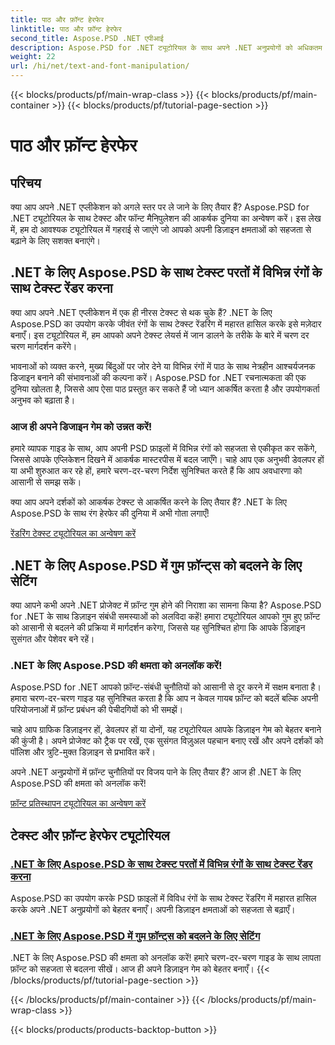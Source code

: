 ```yaml
---
title: पाठ और फ़ॉन्ट हेरफेर
linktitle: पाठ और फ़ॉन्ट हेरफेर
second_title: Aspose.PSD .NET एपीआई
description: Aspose.PSD for .NET ट्यूटोरियल के साथ अपने .NET अनुप्रयोगों को अधिकतम करें! जीवंत रंगों में टेक्स्ट रेंडर करना सीखें और गायब फ़ॉन्ट को सहजता से बदलें।
weight: 22
url: /hi/net/text-and-font-manipulation/
---
```


{{< blocks/products/pf/main-wrap-class >}}
{{< blocks/products/pf/main-container >}}
{{< blocks/products/pf/tutorial-page-section >}}

# पाठ और फ़ॉन्ट हेरफेर


## परिचय

क्या आप अपने .NET एप्लीकेशन को अगले स्तर पर ले जाने के लिए तैयार हैं? Aspose.PSD for .NET ट्यूटोरियल के साथ टेक्स्ट और फॉन्ट मैनिपुलेशन की आकर्षक दुनिया का अन्वेषण करें। इस लेख में, हम दो आवश्यक ट्यूटोरियल में गहराई से जाएंगे जो आपको अपनी डिज़ाइन क्षमताओं को सहजता से बढ़ाने के लिए सशक्त बनाएंगे।

## .NET के लिए Aspose.PSD के साथ टेक्स्ट परतों में विभिन्न रंगों के साथ टेक्स्ट रेंडर करना

क्या आप अपने .NET एप्लीकेशन में एक ही नीरस टेक्स्ट से थक चुके हैं? .NET के लिए Aspose.PSD का उपयोग करके जीवंत रंगों के साथ टेक्स्ट रेंडरिंग में महारत हासिल करके इसे मज़ेदार बनाएँ। इस ट्यूटोरियल में, हम आपको अपने टेक्स्ट लेयर्स में जान डालने के तरीके के बारे में चरण दर चरण मार्गदर्शन करेंगे।

भावनाओं को व्यक्त करने, मुख्य बिंदुओं पर जोर देने या विभिन्न रंगों में पाठ के साथ नेत्रहीन आश्चर्यजनक डिजाइन बनाने की संभावनाओं की कल्पना करें। Aspose.PSD for .NET रचनात्मकता की एक दुनिया खोलता है, जिससे आप ऐसा पाठ प्रस्तुत कर सकते हैं जो ध्यान आकर्षित करता है और उपयोगकर्ता अनुभव को बढ़ाता है।

### आज ही अपने डिजाइन गेम को उन्नत करें!

हमारे व्यापक गाइड के साथ, आप अपनी PSD फ़ाइलों में विभिन्न रंगों को सहजता से एकीकृत कर सकेंगे, जिससे आपके एप्लिकेशन दिखने में आकर्षक मास्टरपीस में बदल जाएँगे। चाहे आप एक अनुभवी डेवलपर हों या अभी शुरुआत कर रहे हों, हमारे चरण-दर-चरण निर्देश सुनिश्चित करते हैं कि आप अवधारणा को आसानी से समझ सकें।

क्या आप अपने दर्शकों को आकर्षक टेक्स्ट से आकर्षित करने के लिए तैयार हैं? .NET के लिए Aspose.PSD के साथ रंग हेरफेर की दुनिया में अभी गोता लगाएँ!

[रेंडरिंग टेक्स्ट ट्यूटोरियल का अन्वेषण करें](./render-text-different-colors/)

## .NET के लिए Aspose.PSD में गुम फ़ॉन्ट्स को बदलने के लिए सेटिंग

क्या आपने कभी अपने .NET प्रोजेक्ट में फ़ॉन्ट गुम होने की निराशा का सामना किया है? Aspose.PSD for .NET के साथ डिज़ाइन संबंधी समस्याओं को अलविदा कहें! हमारा ट्यूटोरियल आपको गुम हुए फ़ॉन्ट को आसानी से बदलने की प्रक्रिया में मार्गदर्शन करेगा, जिससे यह सुनिश्चित होगा कि आपके डिज़ाइन सुसंगत और पेशेवर बने रहें।

### .NET के लिए Aspose.PSD की क्षमता को अनलॉक करें!

Aspose.PSD for .NET आपको फ़ॉन्ट-संबंधी चुनौतियों को आसानी से दूर करने में सक्षम बनाता है। हमारा चरण-दर-चरण गाइड यह सुनिश्चित करता है कि आप न केवल गायब फ़ॉन्ट को बदलें बल्कि अपनी परियोजनाओं में फ़ॉन्ट प्रबंधन की पेचीदगियों को भी समझें।

चाहे आप ग्राफिक डिज़ाइनर हों, डेवलपर हों या दोनों, यह ट्यूटोरियल आपके डिज़ाइन गेम को बेहतर बनाने की कुंजी है। अपने प्रोजेक्ट को ट्रैक पर रखें, एक सुसंगत विज़ुअल पहचान बनाए रखें और अपने दर्शकों को पॉलिश और त्रुटि-मुक्त डिज़ाइन से प्रभावित करें।

अपने .NET अनुप्रयोगों में फ़ॉन्ट चुनौतियों पर विजय पाने के लिए तैयार हैं? आज ही .NET के लिए Aspose.PSD की क्षमता को अनलॉक करें!

[फ़ॉन्ट प्रतिस्थापन ट्यूटोरियल का अन्वेषण करें](./replace-missing-fonts/)

## टेक्स्ट और फ़ॉन्ट हेरफेर ट्यूटोरियल
### [.NET के लिए Aspose.PSD के साथ टेक्स्ट परतों में विभिन्न रंगों के साथ टेक्स्ट रेंडर करना](./render-text-different-colors/)
Aspose.PSD का उपयोग करके PSD फ़ाइलों में विविध रंगों के साथ टेक्स्ट रेंडरिंग में महारत हासिल करके अपने .NET अनुप्रयोगों को बेहतर बनाएँ। अपनी डिज़ाइन क्षमताओं को सहजता से बढ़ाएँ।
### [.NET के लिए Aspose.PSD में गुम फ़ॉन्ट्स को बदलने के लिए सेटिंग](./replace-missing-fonts/)
.NET के लिए Aspose.PSD की क्षमता को अनलॉक करें! हमारे चरण-दर-चरण गाइड के साथ लापता फ़ॉन्ट को सहजता से बदलना सीखें। आज ही अपने डिज़ाइन गेम को बेहतर बनाएँ।
{{< /blocks/products/pf/tutorial-page-section >}}

{{< /blocks/products/pf/main-container >}}
{{< /blocks/products/pf/main-wrap-class >}}

{{< blocks/products/products-backtop-button >}}
